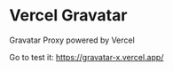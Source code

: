 # Vercel Gravatar

Gravatar Proxy powered by Vercel

Go to test it: <https://gravatar-x.vercel.app/>
